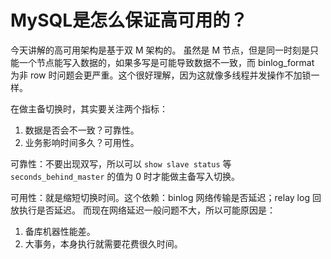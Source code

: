# MySQL是怎么保证高可用的？

今天讲解的高可用架构是基于双 M 架构的。
虽然是 M 节点，但是同一时刻是只能一个节点能写入数据的，如果多写是可能导致数据不一致，而 binlog\_format 为非 row 时问题会更严重。这个很好理解，因为这就像多线程并发操作不加锁一样。

在做主备切换时，其实要关注两个指标：

1. 数据是否会不一致？可靠性。
2. 业务影响时间多久？可用性。

可靠性：不要出现双写，所以可以 `show slave status` 等 `seconds_behind_master` 的值为 0 时才能做主备写入切换。

可用性：就是缩短切换时间。这个依赖：binlog 网络传输是否延迟；relay log 回放执行是否延迟。
而现在网络延迟一般问题不大，所以可能原因是：

1. 备库机器性能差。
1. 大事务，本身执行就需要花费很久时间。

